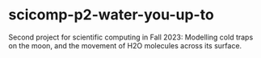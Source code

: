 # scicomp-p2-water-you-up-to

Second project for scientific computing in Fall 2023: Modelling cold traps on the moon, and the movement of H2O molecules across its surface.
